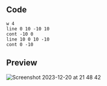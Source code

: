 ## Code
```
w 4
line 0 10 -10 10
cont -10 0
line 10 0 10 -10
cont 0 -10
```
## Preview

![Screenshot 2023-12-20 at 21 48 42](https://github.com/Mistium/Origin-OS/assets/92952823/21ddb8d8-a215-447e-a7c8-d141601c9f3d)

